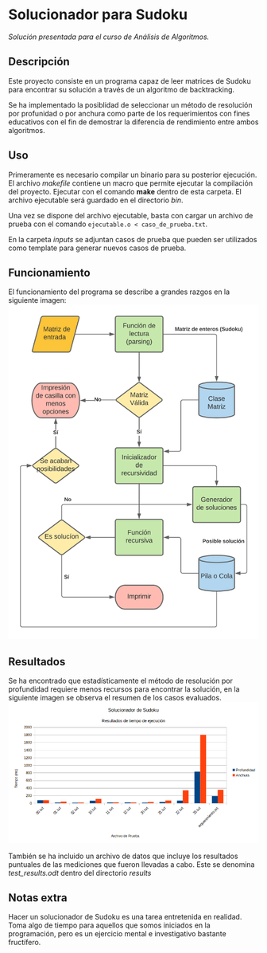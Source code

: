 # Solucionador para Sudoku
*Solución presentada para el curso de Análisis de Algoritmos.*

## Descripción
Este proyecto consiste en un programa capaz de leer matrices de Sudoku para encontrar su solución a través de un algoritmo de backtracking.

Se ha implementado la posiblidad de seleccionar un método de resolución por profunidad o por anchura como parte de los requerimientos con fines educativos con el fin de demostrar la diferencia de rendimiento entre ambos algoritmos.

## Uso
Primeramente es necesario compilar un binario para su posterior ejecución. El archivo *makefile* contiene un macro que permite ejecutar la compilación del proyecto. Ejecutar con el comando **make** dentro de esta carpeta. El archivo ejecutable será guardado en el directorio *bin*.

Una vez se dispone del archivo ejecutable, basta con cargar un archivo de prueba con el comando `ejecutable.o < caso_de_prueba.txt`.

En la carpeta *inputs* se adjuntan casos de prueba que pueden ser utilizados como template para generar nuevos casos de prueba.

## Funcionamiento
El funcionamiento del programa se describe a grandes razgos en la siguiente imagen: ![proceso](/results/proceso.png)

## Resultados
Se ha encontrado que estadísticamente el método de resolución por profundidad requiere menos recursos para encontrar la solución, en la siguiente imagen se observa el resumen de los casos evaluados.
![resultados](/results/resultados.png)

También se ha incluido un archivo de datos que incluye los resultados puntuales de las mediciones que fueron llevadas a cabo. Este se denomina *test_results.odt* dentro del directorio *results*

## Notas extra
Hacer un solucionador de Sudoku es una tarea entretenida en realidad. Toma algo de tiempo para aquellos que somos iniciados en la programación, pero es un ejercicio mental e investigativo bastante fructífero.